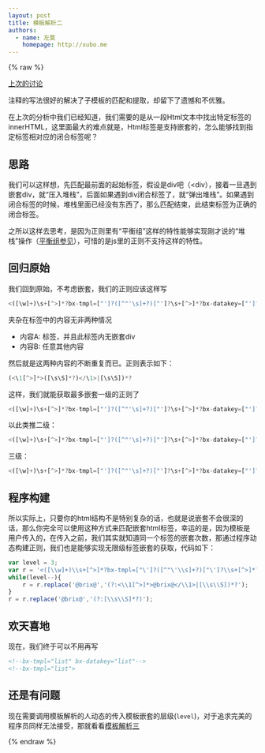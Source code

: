 ```yaml
---
layout: post
title: 模板解析二
authors:
  - name: 左莫
    homepage: http://xubo.me
---
```


{% raw %}

[上次的讨论](../tpl-1/)

注释的写法很好的解决了子模板的匹配和提取，却留下了遗憾和不优雅。


在上次的分析中我们已经知道，我们需要的是从一段Html文本中找出特定标签的innerHTML，这里面最大的难点就是，Html标签是支持嵌套的，怎么能够找到指定标签相对应的闭合标签呢？

## 思路

我们可以这样想，先匹配最前面的起始标签，假设是div吧（<div），接着一旦遇到嵌套div，就“压入堆栈”，后面如果遇到div闭合标签了，就“弹出堆栈”。如果遇到闭合标签的时候，堆栈里面已经没有东西了，那么匹配结束，此结束标签为正确的闭合标签。

之所以这样去思考，是因为正则里有“平衡组”这样的特性能够实现刚才说的“堆栈”操作（[平衡组参见](http://lf-6666.blog.163.com/blog/static/3123705200942155416430/)），可惜的是js里的正则不支持这样的特性。

## 回归原始

我们回到原始，不考虑嵌套，我们的正则应该这样写

```javascript
<([\w]+)\s+[^>]*?bx-tmpl=["']?([^"'\s]+?)["']?\s+[^>]*?bx-datakey=["']?([^"'\s]+)["']?[^>]*?>([\s\S]*?)</\1> 

```

夹杂在标签中的内容无非两种情况

* 内容A: 标签，并且此标签内无嵌套div
* 内容B: 任意其他内容

然后就是这两种内容的不断重复而已。正则表示如下：

```javascript
(<\1[^>]*>([\s\S]*?)</\1>|[\s\S])*?
```

这样，我们就能获取最多嵌套一级的正则了

```javascript
<([\w]+)\s+[^>]*?bx-tmpl=["']?([^"'\s]+?)["']?\s+[^>]*?bx-datakey=["']?([^"'\s]+)["']?[^>]*?>((?:<\1[^>]*>(?:[\s\S]*?)</\1>|[\s\S])*?)</\1> 
````
以此类推二级：

```javascript
<([\w]+)\s+[^>]*?bx-tmpl=["']?([^"'\s]+?)["']?\s+[^>]*?bx-datakey=["']?([^"'\s]+)["']?[^>]*?>((?:<\1[^>]*>(?:<\1[^>]*>(?:[\s\S]*?)</\1>|[\s\S])*?</\1>|[\s\S])*?)</\1>
```
三级：

```javascript
<([\w]+)\s+[^>]*?bx-tmpl=["']?([^"'\s]+?)["']?\s+[^>]*?bx-datakey=["']?([^"'\s]+)["']?[^>]*?>((?:<\1[^>]*>(?:<\1[^>]*>(?:<\1[^>]*>(?:[\s\S]*?)</\1>|[\s\S])*?</\1>|[\s\S])*?</\1>|[\s\S])*?)</\1> 
```
## 程序构建
所以实际上，只要你的html结构不是特别复杂的话，也就是说嵌套不会很深的话，那么你完全可以使用这种方式来匹配嵌套html标签，幸运的是，因为模板是用户传入的，在传入之前，我们其实就知道同一个标签的嵌套次数，那通过程序动态构建正则，我们也是能够实现无限级标签嵌套的获取，代码如下：

```javascript
var level = 3;
var r = '<([\\w]+)\\s+[^>]*?bx-tmpl=["\']?([^"\'\\s]+?)["\']?\\s+[^>]*?bx-datakey=["\']?([^"\'\\s]+)["\']?[^>]*?>(@brix@)</\\1>';
while(level--){
    r = r.replace('@brix@','(?:<\\1[^>]*>@brix@</\\1>|[\\s\\S])*?');
}
r = r.replace('@brix@','(?:[\\s\\S]*?)');
````
## 欢天喜地

现在，我们终于可以不用再写

```html
<!--bx-tmpl="list" bx-datakey="list"-->
<!--bx-tmpl="list">
```

## 还是有问题

现在需要调用模板解析的人动态的传入模板嵌套的层级(`level`)，对于追求完美的程序员同样无法接受，那就看看[模板解析三](../tpl-3/) 

{% endraw %}







